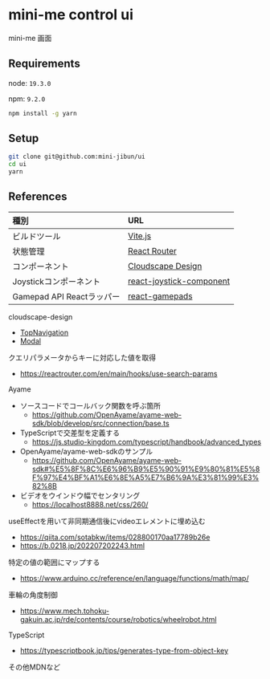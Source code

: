 # mini-me control ui

mini-me 画面

## Requirements

node: `19.3.0`

npm: `9.2.0`

```bash
npm install -g yarn
```

## Setup
```bash
git clone git@github.com:mini-jibun/ui
cd ui
yarn
```

## References

|種別|URL|
|:-|:-|
|ビルドツール|[Vite.js](https://ja.vitejs.dev/guide/)|
|状態管理|[React Router](https://reactrouter.com/en/main/start/tutorial)|
|コンポーネント|[Cloudscape Design](https://cloudscape.design/)|
|Joystickコンポーネント|[react-joystick-component](https://github.com/elmarti/react-joystick-component)|
|Gamepad API Reactラッパー|[react-gamepads](https://github.com/whoisryosuke/react-gamepads)|

cloudscape-design
  - [TopNavigation](https://cloudscape.design/components/top-navigation/?tabId=playground)
  - [Modal](https://cloudscape.design/components/modal/?tabId=playground)

クエリパラメータからキーに対応した値を取得
  - https://reactrouter.com/en/main/hooks/use-search-params

Ayame
  - ソースコードでコールバック関数を呼ぶ箇所
    - https://github.com/OpenAyame/ayame-web-sdk/blob/develop/src/connection/base.ts
  - TypeScriptで交差型を定義する
    - https://js.studio-kingdom.com/typescript/handbook/advanced_types
  - OpenAyame/ayame-web-sdkのサンプル
    - https://github.com/OpenAyame/ayame-web-sdk#%E5%8F%8C%E6%96%B9%E5%90%91%E9%80%81%E5%8F%97%E4%BF%A1%E6%8E%A5%E7%B6%9A%E3%81%99%E3%82%8B
  - ビデオをウインドウ幅でセンタリング
    - https://localhost8888.net/css/260/

useEffectを用いて非同期通信後にvideoエレメントに埋め込む
  - https://qiita.com/sotabkw/items/028800170aa17789b26e
  - https://b.0218.jp/202207202243.html

特定の値の範囲にマップする
  - https://www.arduino.cc/reference/en/language/functions/math/map/

車輪の角度制御
  - https://www.mech.tohoku-gakuin.ac.jp/rde/contents/course/robotics/wheelrobot.html

TypeScript
 - https://typescriptbook.jp/tips/generates-type-from-object-key

その他MDNなど
